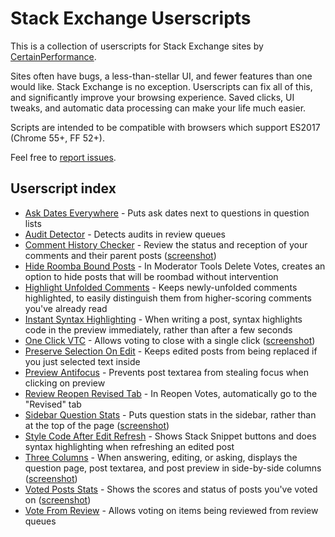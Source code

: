 # Stack Exchange Userscripts

This is a collection of userscripts for Stack Exchange sites by [CertainPerformance](https://stackoverflow.com/users/9515207/certainperformance).

Sites often have bugs, a less-than-stellar UI, and fewer features than one would like. Stack Exchange is no exception. Userscripts can fix all of this, and significantly improve your browsing experience. Saved clicks, UI tweaks, and automatic data processing can make your life much easier.

Scripts are intended to be compatible with browsers which support ES2017 (Chrome 55+, FF 52+).

Feel free to [report issues](https://github.com/CertainPerformance/Stack-Exchange-Userscripts/issues).

## Userscript index

- [Ask Dates Everywhere](https://github.com/CertainPerformance/Stack-Exchange-Userscripts/tree/master/Ask-Dates-Everywhere) - Puts ask dates next to questions in question lists
- [Audit Detector](https://github.com/CertainPerformance/Stack-Exchange-Userscripts/tree/master/Audit-Detector) - Detects audits in review queues
- [Comment History Checker](https://github.com/CertainPerformance/Stack-Exchange-Userscripts/tree/master/Comment-History-Checker) - Review the status and reception of your comments and their parent posts ([screenshot](https://raw.githubusercontent.com/CertainPerformance/Stack-Exchange-Userscripts/master/Comment-History-Checker/userscript-screenshot.png))
- [Hide Roomba Bound Posts](https://github.com/CertainPerformance/Stack-Exchange-Userscripts/tree/master/Hide-Roomba-Bound-Posts) - In Moderator Tools Delete Votes, creates an option to hide posts that will be roombad without intervention
- [Highlight Unfolded Comments](https://github.com/CertainPerformance/Stack-Exchange-Userscripts/tree/master/Highlight-Unfolded-Comments) - Keeps newly-unfolded comments highlighted, to easily distinguish them from higher-scoring comments you've already read
- [Instant Syntax Highlighting](https://github.com/CertainPerformance/Stack-Exchange-Userscripts/tree/master/Instant-Syntax-Highlighting) - When writing a post, syntax highlights code in the preview immediately, rather than after a few seconds
- [One Click VTC](https://github.com/CertainPerformance/Stack-Exchange-Userscripts/tree/master/One-Click-VTC) - Allows voting to close with a single click ([screenshot](https://raw.githubusercontent.com/CertainPerformance/Stack-Exchange-Userscripts/master/One-Click-VTC/userscript-screenshot.png))
- [Preserve Selection On Edit](https://github.com/CertainPerformance/Stack-Exchange-Userscripts/tree/master/Preserve-Selection-On-Edit) - Keeps edited posts from being replaced if you just selected text inside
- [Preview Antifocus](https://github.com/CertainPerformance/Stack-Exchange-Userscripts/tree/master/Preview-Antifocus) - Prevents post textarea from stealing focus when clicking on preview
- [Review Reopen Revised Tab](https://github.com/CertainPerformance/Stack-Exchange-Userscripts/tree/master/Review-Reopen-Revised-Tab) - In Reopen Votes, automatically go to the "Revised" tab
- [Sidebar Question Stats](https://github.com/CertainPerformance/Stack-Exchange-Userscripts/tree/master/Sidebar-Question-Stats) - Puts question stats in the sidebar, rather than at the top of the page ([screenshot](https://raw.githubusercontent.com/CertainPerformance/Stack-Exchange-Userscripts/master/Sidebar-Question-Stats/userscript-screenshot.png))
- [Style Code After Edit Refresh](https://github.com/CertainPerformance/Stack-Exchange-Userscripts/tree/master/Style-Code-After-Edit-Refresh) - Shows Stack Snippet buttons and does syntax highlighting when refreshing an edited post
- [Three Columns](https://github.com/CertainPerformance/Stack-Exchange-Userscripts/tree/master/Three-Columns) - When answering, editing, or asking, displays the question page, post textarea, and post preview in side-by-side columns ([screenshot](https://raw.githubusercontent.com/CertainPerformance/Stack-Exchange-Userscripts/master/Three-Columns/userscript-screenshot.png))
- [Voted Posts Stats](https://github.com/CertainPerformance/Stack-Exchange-Userscripts/tree/master/Voted-Posts-Stats) - Shows the scores and status of posts you've voted on ([screenshot](https://raw.githubusercontent.com/CertainPerformance/Stack-Exchange-Userscripts/master/Voted-Posts-Stats/userscript-screenshot.png))
- [Vote From Review](https://github.com/CertainPerformance/Stack-Exchange-Userscripts/tree/master/Vote-From-Review) - Allows voting on items being reviewed from review queues

